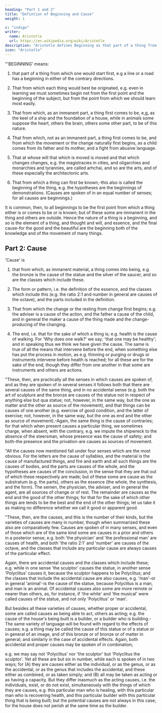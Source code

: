 ```yaml
---
heading: "Part 1 and 2"
title: "Defintion of Beginning and Cause"
weight: 1

c: "indigo"
writer:
  name: Aristotle 
  url: https://en.wikipedia.org/wiki/Aristotle
description: "Aristotle defines Beginning as that part of a thing from which one would start first"
icon: "Aristotle"
---
```



"'BEGINNING' means:

1. that part of a thing from which one would start first, e.g a line or a road has a beginning in either of the contrary directions.

2. That from which each thing would best be originated, e.g. even in learning we must sometimes begin not from the first point and the beginning of the subject, but from the point from which we should learn most easily. 

3. That from which, as an immanent part, a thing first comes to be, e,g, as the keel of a ship and the foundation of a house, while in animals some suppose the heart, others the brain, others some other part, to be of this nature. 

4. That from which, not as an immanent part, a thing first comes to be, and from which the movement or the change naturally first begins, as a child comes from its father and its mother, and a fight from abusive language. 

5. That at whose will that which is moved is moved and that which changes changes, e.g. the magistracies in cities, and oligarchies and monarchies and tyrannies, are called arhchai, and so are the arts, and of these especially the architectonic arts. 

6. That from which a thing can first be known,-this also is called the beginning of the thing, e.g. the hypotheses are the beginnings of demonstrations. (Causes are spoken of in an equal number of senses; for all causes are beginnings.) 

It is common, then, to all beginnings to be the first point from which a thing either is or comes to be or is known; but of these some are immanent in the thing and others are outside. Hence the nature of a thing is a beginning, and so is the element of a thing, and thought and will, and essence, and the final cause-for the good and the beautiful are the beginning both of the knowledge and of the movement of many things.


## Part 2: Cause

'Cause' is

1. that from which, as immanent material, a thing comes into being, e.g. the bronze is the cause of the statue and the silver of the saucer, and so are the classes which include these. 

2. The form or pattern, i.e. the definition of the essence, and the classes which include this (e.g. the ratio 2:1 and number in general are causes of the octave), and the parts included in the definition. 

3. That from which the change or the resting from change first begins; e.g. the adviser is a cause of the action, and the father a cause of the child, and in general the maker a cause of the thing made and the change-producing of the changing. 

4. The end, i.e. that for the sake of which a thing is; e.g. health is the cause of walking. For 'Why does one walk?' we say; 'that one may be healthy'; and in speaking thus we think we have given the cause. The same is true of all the means that intervene before the end, when something else has put the process in motion, as e.g. thinning or purging or drugs or instruments intervene before health is reached; for all these are for the sake of the end, though they differ from one another in that some are instruments and others are actions.

"These, then, are practically all the senses in which causes are spoken of, and as they are spoken of in several senses it follows both that there are several causes of the same thing, and in no accidental sense (e.g. both the art of sculpture and the bronze are causes of the statue not in respect of anything else but qua statue; not, however, in the same way, but the one as matter and the other as source of the movement), and that things can be causes of one another (e.g. exercise of good condition, and the latter of exercise; not, however, in the same way, but the one as end and the other as source of movement).-Again, the same thing is the cause of contraries; for that which when present causes a particular thing, we sometimes charge, when absent, with the contrary, e.g. we impute the shipwreck to the absence of the steersman, whose presence was the cause of safety; and both-the presence and the privation-are causes as sources of movement.

"All the causes now mentioned fall under four senses which are the most obvious. For the letters are the cause of syllables, and the material is the cause of manufactured things, and fire and earth and all such things are the causes of bodies, and the parts are causes of the whole, and the hypotheses are causes of the conclusion, in the sense that they are that out of which these respectively are made; but of these some are cause as the substratum (e.g. the parts), others as the essence (the whole, the synthesis, and the form). The semen, the physician, the adviser, and in general the agent, are all sources of change or of rest. The remainder are causes as the end and the good of the other things; for that for the sake of which other things are tends to be the best and the end of the other things; let us take it as making no difference whether we call it good or apparent good.

"These, then, are the causes, and this is the number of their kinds, but the varieties of causes are many in number, though when summarized these also are comparatively few. Causes are spoken of in many senses, and even of those which are of the same kind some are causes in a prior and others in a posterior sense, e.g. both 'the physician' and 'the professional man' are causes of health, and both 'the ratio 2:1' and 'number' are causes of the octave, and the classes that include any particular cause are always causes of the particular effect. 

Again, there are accidental causes and the classes which include these; e.g. while in one sense 'the sculptor' causes the statue, in another sense 'Polyclitus' causes it, because the sculptor happens to be Polyclitus; and the classes that include the accidental cause are also causes, e.g. 'man'-or in general 'animal'-is the cause of the statue, because Polyclitus is a man, and man is an animal. Of accidental causes also some are more remote or nearer than others, as, for instance, if 'the white' and 'the musical' were called causes of the statue, and not only 'Polyclitus' or 'man'. 

But besides all these varieties of causes, whether proper or accidental, some are called causes as being able to act, others as acting; e.g. the cause of the house's being built is a builder, or a builder who is building.-The same variety of language will be found with regard to the effects of causes; e.g. a thing may be called the cause of this statue or of a statue or in general of an image, and of this bronze or of bronze or of matter in general; and similarly in the case of accidental effects. Again, both accidental and proper causes may be spoken of in combination; 

e.g. we may say not 'Polyclitus' nor 'the sculptor' but 'Polyclitus the sculptor'. Yet all these are but six in number, while each is spoken of in two ways; for (A) they are causes either as the individual, or as the genus, or as the accidental, or as the genus that includes the accidental, and these either as combined, or as taken simply; and (B) all may be taken as acting or as having a capacity. But they differ inasmuch as the acting causes, i.e. the individuals, exist, or do not exist, simultaneously with the things of which they are causes, e.g. this particular man who is healing, with this particular man who is recovering health, and this particular builder with this particular thing that is being built; but the potential causes are not always in this case; for the house does not perish at the same time as the builder.

